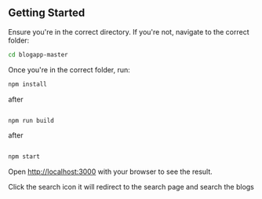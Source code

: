 

## Getting Started   



Ensure you're in the correct directory. If you're not, navigate to the correct folder:

```bash
cd blogapp-master
```

Once you're in the correct folder, run:

```bash
npm install

```

after
```bash

npm run build

```
after
```bash

npm start

```

Open [http://localhost:3000](http://localhost:3000) with your browser to see the result.

Click the search icon it will redirect to the search page and search the blogs



